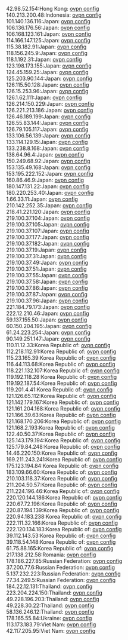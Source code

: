 42.98.52.154:Hong Kong: [ovpn config](vpn/42_98_52_154.ovpn)  
140.213.200.48:Indonesia: [ovpn config](vpn/140_213_200_48.ovpn)  
101.140.136.116:Japan: [ovpn config](vpn/101_140_136_116.ovpn)  
106.136.176.56:Japan: [ovpn config](vpn/106_136_176_56.ovpn)  
106.168.123.161:Japan: [ovpn config](vpn/106_168_123_161.ovpn)  
114.166.147.125:Japan: [ovpn config](vpn/114_166_147_125.ovpn)  
115.38.182.91:Japan: [ovpn config](vpn/115_38_182_91.ovpn)  
118.156.245.9:Japan: [ovpn config](vpn/118_156_245_9.ovpn)  
118.1.192.31:Japan: [ovpn config](vpn/118_1_192_31.ovpn)  
123.198.173.155:Japan: [ovpn config](vpn/123_198_173_155.ovpn)  
124.45.159.25:Japan: [ovpn config](vpn/124_45_159_25.ovpn)  
125.203.90.144:Japan: [ovpn config](vpn/125_203_90_144.ovpn)  
126.115.50.128:Japan: [ovpn config](vpn/126_115_50_128.ovpn)  
126.15.253.96:Japan: [ovpn config](vpn/126_15_253_96.ovpn)  
126.1.62.111:Japan: [ovpn config](vpn/126_1_62_111.ovpn)  
126.214.150.229:Japan: [ovpn config](vpn/126_214_150_229.ovpn)  
126.221.213.186:Japan: [ovpn config](vpn/126_221_213_186.ovpn)  
126.46.189.199:Japan: [ovpn config](vpn/126_46_189_199.ovpn)  
126.55.83.144:Japan: [ovpn config](vpn/126_55_83_144.ovpn)  
126.79.105.117:Japan: [ovpn config](vpn/126_79_105_117.ovpn)  
133.106.56.139:Japan: [ovpn config](vpn/133_106_56_139.ovpn)  
133.114.129.15:Japan: [ovpn config](vpn/133_114_129_15.ovpn)  
133.238.8.168:Japan: [ovpn config](vpn/133_238_8_168.ovpn)  
138.64.96.4:Japan: [ovpn config](vpn/138_64_96_4.ovpn)  
150.249.68.92:Japan: [ovpn config](vpn/150_249_68_92.ovpn)  
153.135.49.168:Japan: [ovpn config](vpn/153_135_49_168.ovpn)  
153.195.222.152:Japan: [ovpn config](vpn/153_195_222_152.ovpn)  
160.86.46.9:Japan: [ovpn config](vpn/160_86_46_9.ovpn)  
180.147.131.22:Japan: [ovpn config](vpn/180_147_131_22.ovpn)  
180.220.253.40:Japan: [ovpn config](vpn/180_220_253_40.ovpn)  
1.66.33.11:Japan: [ovpn config](vpn/1_66_33_11.ovpn)  
210.142.252.35:Japan: [ovpn config](vpn/210_142_252_35.ovpn)  
218.41.221.120:Japan: [ovpn config](vpn/218_41_221_120.ovpn)  
219.100.37.104:Japan: [ovpn config](vpn/219_100_37_104.ovpn)  
219.100.37.105:Japan: [ovpn config](vpn/219_100_37_105.ovpn)  
219.100.37.107:Japan: [ovpn config](vpn/219_100_37_107.ovpn)  
219.100.37.177:Japan: [ovpn config](vpn/219_100_37_177.ovpn)  
219.100.37.182:Japan: [ovpn config](vpn/219_100_37_182.ovpn)  
219.100.37.19:Japan: [ovpn config](vpn/219_100_37_19.ovpn)  
219.100.37.31:Japan: [ovpn config](vpn/219_100_37_31.ovpn)  
219.100.37.49:Japan: [ovpn config](vpn/219_100_37_49.ovpn)  
219.100.37.51:Japan: [ovpn config](vpn/219_100_37_51.ovpn)  
219.100.37.55:Japan: [ovpn config](vpn/219_100_37_55.ovpn)  
219.100.37.58:Japan: [ovpn config](vpn/219_100_37_58.ovpn)  
219.100.37.86:Japan: [ovpn config](vpn/219_100_37_86.ovpn)  
219.100.37.87:Japan: [ovpn config](vpn/219_100_37_87.ovpn)  
219.100.37.96:Japan: [ovpn config](vpn/219_100_37_96.ovpn)  
221.184.79.173:Japan: [ovpn config](vpn/221_184_79_173.ovpn)  
222.12.210.46:Japan: [ovpn config](vpn/222_12_210_46.ovpn)  
59.137.155.50:Japan: [ovpn config](vpn/59_137_155_50.ovpn)  
60.150.204.195:Japan: [ovpn config](vpn/60_150_204_195.ovpn)  
61.24.223.254:Japan: [ovpn config](vpn/61_24_223_254.ovpn)  
90.149.251.147:Japan: [ovpn config](vpn/90_149_251_147.ovpn)  
110.11.12.33:Korea Republic of: [ovpn config](vpn/110_11_12_33.ovpn)  
112.218.112.91:Korea Republic of: [ovpn config](vpn/112_218_112_91.ovpn)  
115.23.165.39:Korea Republic of: [ovpn config](vpn/115_23_165_39.ovpn)  
116.44.113.68:Korea Republic of: [ovpn config](vpn/116_44_113_68.ovpn)  
118.221.132.107:Korea Republic of: [ovpn config](vpn/118_221_132_107.ovpn)  
119.192.118.28:Korea Republic of: [ovpn config](vpn/119_192_118_28.ovpn)  
119.192.187.54:Korea Republic of: [ovpn config](vpn/119_192_187_54.ovpn)  
119.201.4.41:Korea Republic of: [ovpn config](vpn/119_201_4_41.ovpn)  
121.126.65.112:Korea Republic of: [ovpn config](vpn/121_126_65_112.ovpn)  
121.142.179.167:Korea Republic of: [ovpn config](vpn/121_142_179_167.ovpn)  
121.161.204.168:Korea Republic of: [ovpn config](vpn/121_161_204_168.ovpn)  
121.166.39.63:Korea Republic of: [ovpn config](vpn/121_166_39_63.ovpn)  
121.168.170.206:Korea Republic of: [ovpn config](vpn/121_168_170_206.ovpn)  
121.168.2.193:Korea Republic of: [ovpn config](vpn/121_168_2_193.ovpn)  
122.40.50.37:Korea Republic of: [ovpn config](vpn/122_40_50_37.ovpn)  
125.143.179.194:Korea Republic of: [ovpn config](vpn/125_143_179_194.ovpn)  
125.179.84.248:Korea Republic of: [ovpn config](vpn/125_179_84_248.ovpn)  
14.46.220.150:Korea Republic of: [ovpn config](vpn/14_46_220_150.ovpn)  
169.211.243.241:Korea Republic of: [ovpn config](vpn/169_211_243_241.ovpn)  
175.123.194.84:Korea Republic of: [ovpn config](vpn/175_123_194_84.ovpn)  
183.109.66.60:Korea Republic of: [ovpn config](vpn/183_109_66_60.ovpn)  
210.103.118.37:Korea Republic of: [ovpn config](vpn/210_103_118_37.ovpn)  
211.204.50.57:Korea Republic of: [ovpn config](vpn/211_204_50_57.ovpn)  
211.224.196.46:Korea Republic of: [ovpn config](vpn/211_224_196_46.ovpn)  
220.120.144.186:Korea Republic of: [ovpn config](vpn/220_120_144_186.ovpn)  
220.67.72.196:Korea Republic of: [ovpn config](vpn/220_67_72_196.ovpn)  
220.87.194.139:Korea Republic of: [ovpn config](vpn/220_87_194_139.ovpn)  
220.94.183.238:Korea Republic of: [ovpn config](vpn/220_94_183_238.ovpn)  
222.111.32.166:Korea Republic of: [ovpn config](vpn/222_111_32_166.ovpn)  
222.120.134.183:Korea Republic of: [ovpn config](vpn/222_120_134_183.ovpn)  
39.112.143.53:Korea Republic of: [ovpn config](vpn/39_112_143_53.ovpn)  
39.118.54.148:Korea Republic of: [ovpn config](vpn/39_118_54_148.ovpn)  
61.75.88.165:Korea Republic of: [ovpn config](vpn/61_75_88_165.ovpn)  
217.138.212.58:Romania: [ovpn config](vpn/217_138_212_58.ovpn)  
178.186.227.85:Russian Federation: [ovpn config](vpn/178_186_227_85.ovpn)  
37.200.77.6:Russian Federation: [ovpn config](vpn/37_200_77_6.ovpn)  
5.137.232.223:Russian Federation: [ovpn config](vpn/5_137_232_223.ovpn)  
77.34.249.5:Russian Federation: [ovpn config](vpn/77_34_249_5.ovpn)  
184.22.12.131:Thailand: [ovpn config](vpn/184_22_12_131.ovpn)  
223.204.224.150:Thailand: [ovpn config](vpn/223_204_224_150.ovpn)  
49.228.196.203:Thailand: [ovpn config](vpn/49_228_196_203.ovpn)  
49.228.30.22:Thailand: [ovpn config](vpn/49_228_30_22.ovpn)  
58.136.246.12:Thailand: [ovpn config](vpn/58_136_246_12.ovpn)  
178.165.55.84:Ukraine: [ovpn config](vpn/178_165_55_84.ovpn)  
113.173.183.79:Viet Nam: [ovpn config](vpn/113_173_183_79.ovpn)  
42.117.205.95:Viet Nam: [ovpn config](vpn/42_117_205_95.ovpn)  

